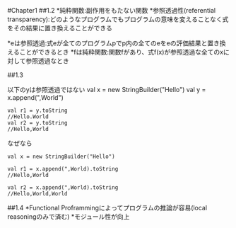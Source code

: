 
#Chapter1
##1.2
*純粋関数:副作用をもたない関数
*参照透過性(referential transparency):どのようなプログラムでもプログラムの意味を変えることなく式をその結果に置き換えることができる

*eは参照透過:式eが全てのプログラムpでp内の全てのeをeの評価結果と置き換えることができるとき
*fは純粋関数:関数fがあり、式f(x)が参照透過な全てのxに対して参照透過なとき

##1.3

以下のyは参照透過ではない
	val x = new StringBuilder("Hello")
	val y  = x.append(",World")

	val r1 = y.toString
	//Hello.World
	val r2 = y.toString 
	//Hello,World

なぜなら

	val x = new StringBuilder("Hello") 

	val r1 = x.append(",World).toString
	//Hello,World

	val r2 = x.append(",World).toString
	//Hello,World,World


##1.4
*Functional Proframmingによってプログラムの推論が容易(local reasoningのみで済む)
*モジュール性が向上

